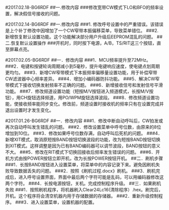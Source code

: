 #2017.02.18-BG6RDF
##一.修改内容
###修改宽带CW模式下LO和BFO的频率设置，解决假信号接收的问题。

#2017.02.14-BG6RDF
##一.修改内容
###1. 修改呼号设置中的严重错误。该错误是上个补丁修改中因增加了一个CW窄带本振偏移菜单，导致菜单错位。
###2. 新增恢复默认设置功能。这个功能解决部分用户升级后EEPROM混乱的问题。
##二.恢复默认设置操作
###开机时，同时按下电源，A/B，TS/RIT这三个按钮，直至屏幕点亮。

#2017.02.05-BG6RDF
##一．修改内容
###1．MCU频率提升至72MHz。
###2．电键和按键轮询周期减小到5毫秒，提升电键响应速度，使电键点划周期更均匀。
###3．新增CW窄带模式下本振频率偏移量设置功能，用于补偿窄带CW滤波器中心频率差异。
###4．增加小编码器防抖功能。
###5．解决CW窄带模式下接收切换发射频率不正确的问题。
###6．新增接收信号和发射信号平滑功能。
###7．修改频道设置功能（短按M/V按钮进入频道模式，长按M/V按钮），用CH旋钮选择频道，用PO/WPM旋钮选择波段。
###8．修改频道设置功能，使接收频率能同步变化。修改前，频道设置时接收机的频率只有在设置完成并退出设置时才发生变化。

#2017.01.26-BG6RDF
##一．修改内容
###1．修改中断自动呼叫后，CW拍发或再次自动呼叫发生错乱的问题。
###2．修改设置菜单中呼号位数，由原来的8位增加到10位。
###3．修改如果呼号位数存满，自动呼叫后死机的问题。
###4．新增XIT模式，取消原短按BAND按钮切换波段的功能，改为短按BAND按钮切换到XIT模式。这样调整是因为已有BAND编码器可以调节波段，BAND按钮的意义不大。
###5．修改在RIT模式下切换回接收后频率发生错误的问题。
###6．开机方式由按POWER按钮立即开机，改为长按POWER按钮开机。
##二．刷机步骤
###1．长按BAND按钮进入设置菜单，将菜单中的内容记录下来。避免因刷机失败导致数据丢失的问题。
###2．按照《刷机过程.docx》刷机。
###3．刷机完成后，进入呼号设置界面，界面中最后两个字符可能是乱码，可以用编码器修改这两个字符。
###4．长按电源按钮，关机。完成控制程序升级。
##三．如果刷机失败
###1．按照刷机程序，将机器刷入Clear24Lc16(清除程序）.hex。刷完后，开机。这个程序将会清空机器内用于存储数据的存储器。
###2．重新升级控制程序。
###3．进入设置菜单，设置机器的配置。
